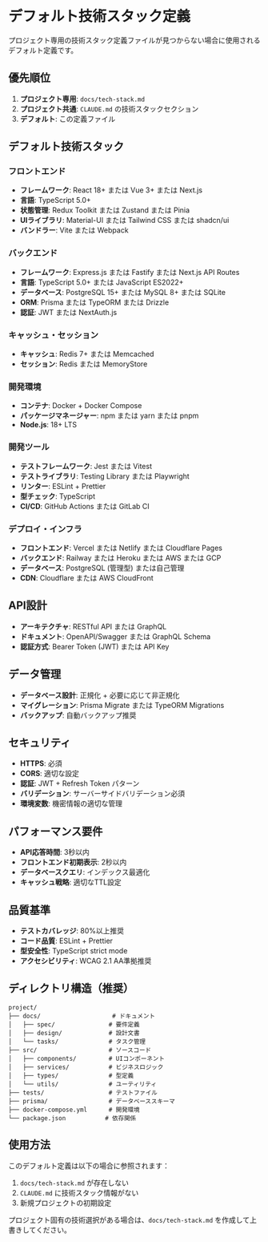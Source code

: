 # デフォルト技術スタック定義

プロジェクト専用の技術スタック定義ファイルが見つからない場合に使用されるデフォルト定義です。

## 優先順位

1. **プロジェクト専用**: `docs/tech-stack.md`
2. **プロジェクト共通**: `CLAUDE.md` の技術スタックセクション  
3. **デフォルト**: この定義ファイル

## デフォルト技術スタック

### フロントエンド
- **フレームワーク**: React 18+ または Vue 3+ または Next.js
- **言語**: TypeScript 5.0+
- **状態管理**: Redux Toolkit または Zustand または Pinia
- **UIライブラリ**: Material-UI または Tailwind CSS または shadcn/ui
- **バンドラー**: Vite または Webpack

### バックエンド
- **フレームワーク**: Express.js または Fastify または Next.js API Routes
- **言語**: TypeScript 5.0+ または JavaScript ES2022+
- **データベース**: PostgreSQL 15+ または MySQL 8+ または SQLite
- **ORM**: Prisma または TypeORM または Drizzle
- **認証**: JWT または NextAuth.js

### キャッシュ・セッション
- **キャッシュ**: Redis 7+ または Memcached
- **セッション**: Redis または MemoryStore

### 開発環境
- **コンテナ**: Docker + Docker Compose
- **パッケージマネージャー**: npm または yarn または pnpm
- **Node.js**: 18+ LTS

### 開発ツール
- **テストフレームワーク**: Jest または Vitest
- **テストライブラリ**: Testing Library または Playwright
- **リンター**: ESLint + Prettier
- **型チェック**: TypeScript
- **CI/CD**: GitHub Actions または GitLab CI

### デプロイ・インフラ
- **フロントエンド**: Vercel または Netlify または Cloudflare Pages
- **バックエンド**: Railway または Heroku または AWS または GCP
- **データベース**: PostgreSQL (管理型) または自己管理
- **CDN**: Cloudflare または AWS CloudFront

## API設計
- **アーキテクチャ**: RESTful API または GraphQL
- **ドキュメント**: OpenAPI/Swagger または GraphQL Schema
- **認証方式**: Bearer Token (JWT) または API Key

## データ管理
- **データベース設計**: 正規化 + 必要に応じて非正規化
- **マイグレーション**: Prisma Migrate または TypeORM Migrations
- **バックアップ**: 自動バックアップ推奨

## セキュリティ
- **HTTPS**: 必須
- **CORS**: 適切な設定
- **認証**: JWT + Refresh Token パターン
- **バリデーション**: サーバーサイドバリデーション必須
- **環境変数**: 機密情報の適切な管理

## パフォーマンス要件
- **API応答時間**: 3秒以内
- **フロントエンド初期表示**: 2秒以内
- **データベースクエリ**: インデックス最適化
- **キャッシュ戦略**: 適切なTTL設定

## 品質基準
- **テストカバレッジ**: 80%以上推奨
- **コード品質**: ESLint + Prettier
- **型安全性**: TypeScript strict mode
- **アクセシビリティ**: WCAG 2.1 AA準拠推奨

## ディレクトリ構造（推奨）

```
project/
├── docs/                    # ドキュメント
│   ├── spec/               # 要件定義
│   ├── design/             # 設計文書
│   └── tasks/              # タスク管理
├── src/                    # ソースコード
│   ├── components/         # UIコンポーネント
│   ├── services/           # ビジネスロジック
│   ├── types/              # 型定義
│   └── utils/              # ユーティリティ
├── tests/                  # テストファイル
├── prisma/                 # データベーススキーマ
├── docker-compose.yml      # 開発環境
└── package.json           # 依存関係
```

## 使用方法

このデフォルト定義は以下の場合に参照されます：

1. `docs/tech-stack.md` が存在しない
2. `CLAUDE.md` に技術スタック情報がない
3. 新規プロジェクトの初期設定

プロジェクト固有の技術選択がある場合は、`docs/tech-stack.md` を作成して上書きしてください。